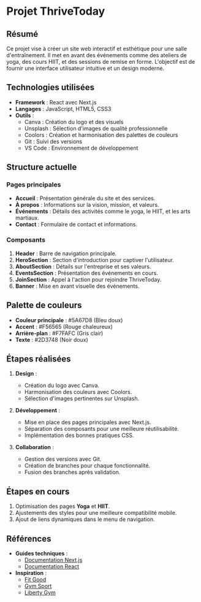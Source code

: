 # Projet ThriveToday

## Résumé
Ce projet vise à créer un site web interactif et esthétique pour une salle d'entraînement. Il met en avant des événements comme des ateliers de yoga, des cours HIIT, et des sessions de remise en forme. L'objectif est de fournir une interface utilisateur intuitive et un design moderne.

## Technologies utilisées
- **Framework** : React avec Next.js
- **Langages** : JavaScript, HTML5, CSS3
- **Outils** :
  - Canva : Création du logo et des visuels
  - Unsplash : Sélection d'images de qualité professionnelle
  - Coolors : Création et harmonisation des palettes de couleurs
  - Git : Suivi des versions
  - VS Code : Environnement de développement

## Structure actuelle
### Pages principales
- **Accueil** : Présentation générale du site et des services.
- **À propos** : Informations sur la vision, mission, et valeurs.
- **Événements** : Détails des activités comme le yoga, le HIIT, et les arts martiaux.
- **Contact** : Formulaire de contact et informations.

### Composants
1. **Header** : Barre de navigation principale.
2. **HeroSection** : Section d'introduction pour captiver l'utilisateur.
3. **AboutSection** : Détails sur l'entreprise et ses valeurs.
4. **EventsSection** : Présentation des événements en cours.
5. **JoinSection** : Appel à l'action pour rejoindre ThriveToday.
6. **Banner** : Mise en avant visuelle des événements.

## Palette de couleurs
- **Couleur principale** : #5A67D8 (Bleu doux)
- **Accent** : #F56565 (Rouge chaleureux)
- **Arrière-plan** : #F7FAFC (Gris clair)
- **Texte** : #2D3748 (Noir doux)

## Étapes réalisées
1. **Design** :
   - Création du logo avec Canva.
   - Harmonisation des couleurs avec Coolors.
   - Sélection d'images pertinentes sur Unsplash.

2. **Développement** :
   - Mise en place des pages principales avec Next.js.
   - Séparation des composants pour une meilleure réutilisabilité.
   - Implémentation des bonnes pratiques CSS.

3. **Collaboration** :
   - Gestion des versions avec Git.
   - Création de branches pour chaque fonctionnalité.
   - Fusion des branches après validation.

## Étapes en cours
1. Optimisation des pages **Yoga** et **HIIT**.
2. Ajustements des styles pour une meilleure compatibilité mobile.
3. Ajout de liens dynamiques dans le menu de navigation.



## Références
- **Guides techniques** :
  - [Documentation Next.js](https://nextjs.org/docs)
  - [Documentation React](https://reactjs.org/docs)
- **Inspiration** :
  - [Fit Good](https://fit-good.fr/)
  - [Gym Sport](https://www.gymsportsloisirs.fr/)
  - [Liberty Gym](https://libertygym.fr/)
